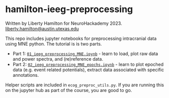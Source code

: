 # hamilton-ieeg-preprocessing

Written by Liberty Hamilton for NeuroHackademy 2023. liberty.hamilton@austin.utexas.edu

This repo includes jupyter notebooks for preprocessing intracranial data using MNE python. The tutorial is is two parts.

* Part 1: [`01_ieeg_preprocessing_MNE.ipynb`](01_ieeg_preprocessing_MNE.ipynb) - learn to load, plot raw data and power spectra, and (re)reference data.
* Part 2: [`02_ieeg_preprocessing_MNE_epochs.ipynb`](02_ieeg_preprocessing_MNE_epochs.ipynb) - learn to plot epoched data (e.g. event related potentials), extract data associated with specific annotations.

Helper scripts are included in `ecog_preproc_utils.py`. If you are running this on the jupyter hub as part of the course, you are good to go.
